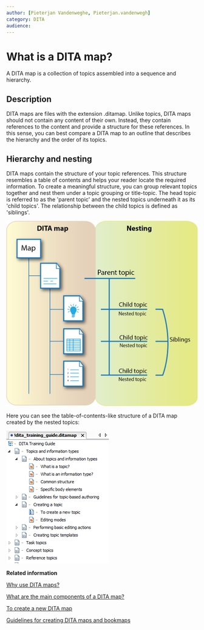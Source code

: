 ```yaml
---
author: [Pieterjan Vandenweghe, Pieterjan.vandenwegh]
category: DITA
audience: 
---
```


# What is a DITA map?

A DITA map is a collection of topics assembled into a sequence and hierarchy.

## Description

DITA maps are files with the extension .ditamap. Unlike topics, DITA maps should not contain any content of their own. Instead, they contain references to the content and provide a structure for these references. In this sense, you can best compare a DITA map to an outline that describes the hierarchy and the order of its topics.

## Hierarchy and nesting

DITA maps contain the structure of your topic references. This structure resembles a table of contents and helps your reader locate the required information. To create a meaningful structure, you can group relevant topics together and nest them under a topic grouping or title-topic. The head topic is referred to as the 'parent topic' and the nested topics underneath it as its 'child topics'. The relationship between the child topics is defined as 'siblings'.

![](../_media/graphics/ditamap_hierarchy.png)

Here you can see the table-of-contents-like structure of a DITA map created by the nested topics:

![](../_media/graphics/dita_map_tree_structure.png)

**Related information**  


[Why use DITA maps?](co_why_use_ditamaps.md)

[What are the main components of a DITA map?](co_main_components_ditamap.md)

[To create a new DITA map](ta_to_create_a_ditamap.md)

[Guidelines for creating DITA maps and bookmaps](re_guidelines_ditamaps.md)

